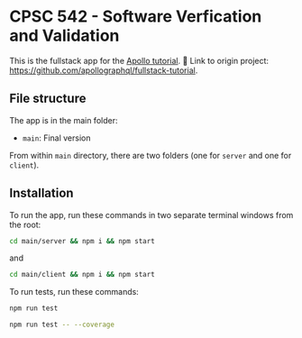 # CPSC 542 - Software Verfication and Validation

This is the fullstack app for the [Apollo tutorial](http://apollographql.com/docs/tutorial/introduction.html). 🚀
Link to origin project: https://github.com/apollographql/fullstack-tutorial.

## File structure

The app is in the main folder:
- `main`: Final version

From within `main` directory, there are two folders (one for `server` and one for `client`).

## Installation

To run the app, run these commands in two separate terminal windows from the root:

```bash
cd main/server && npm i && npm start
```

and

```bash
cd main/client && npm i && npm start
```

To run tests, run these commands:

```bash
npm run test
```

```bash
npm run test -- --coverage
```
